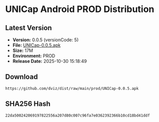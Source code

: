 # UNICap Android PROD Distribution

## Latest Version

- **Version:** 0.0.5 (versionCode: 5)
- **File:** [UNICap-0.0.5.apk](UNICap-0.0.5.apk)
- **Size:** 17M
- **Environment:** PROD
- **Release Date:** 2025-10-30 15:18:49

## Download

```
https://github.com/dviz/dist/raw/main/prod/UNICap-0.0.5.apk
```

## SHA256 Hash

```
22da500242069197822556a207d80c007c96fa7e0362392366b10cd18bd41ddf
```
